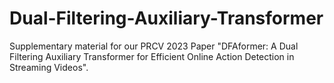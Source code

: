 # Dual-Filtering-Auxiliary-Transformer
Supplementary material for our PRCV 2023 Paper "DFAformer: A Dual Filtering Auxiliary Transformer for Efficient Online Action Detection in Streaming Videos".
